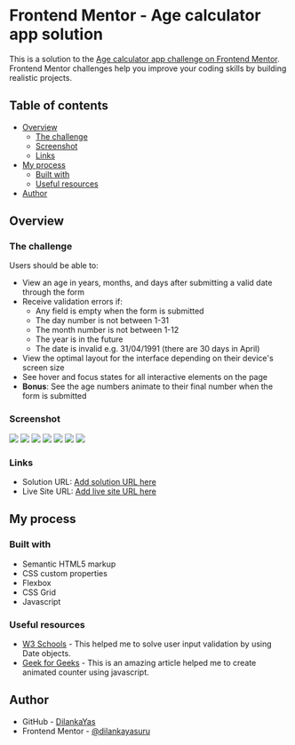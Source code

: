 # Frontend Mentor - Age calculator app solution

This is a solution to the [Age calculator app challenge on Frontend Mentor](https://www.frontendmentor.io/challenges/age-calculator-app-dF9DFFpj-Q). Frontend Mentor challenges help you improve your coding skills by building realistic projects. 

## Table of contents

- [Overview](#overview)
  - [The challenge](#the-challenge)
  - [Screenshot](#screenshot)
  - [Links](#links)
- [My process](#my-process)
  - [Built with](#built-with)
  - [Useful resources](#useful-resources)
- [Author](#author)

## Overview

### The challenge

Users should be able to:

- View an age in years, months, and days after submitting a valid date through the form
- Receive validation errors if:
  - Any field is empty when the form is submitted
  - The day number is not between 1-31
  - The month number is not between 1-12
  - The year is in the future
  - The date is invalid e.g. 31/04/1991 (there are 30 days in April)
- View the optimal layout for the interface depending on their device's screen size
- See hover and focus states for all interactive elements on the page
- **Bonus**: See the age numbers animate to their final number when the form is submitted

### Screenshot

![](./screenshots/Screenshot_2.png)
![](./screenshots/Screenshot_1.png)
![](./screenshots/Screenshot_3.png)
![](./screenshots/Screenshot_7.png)
![](./screenshots/Screenshot_6.png)
![](./screenshots/Screenshot_4.png)
![](./screenshots/Screenshot_5.png)

### Links

- Solution URL: [Add solution URL here](https://your-solution-url.com)
- Live Site URL: [Add live site URL here](https://your-live-site-url.com)

## My process

### Built with

- Semantic HTML5 markup
- CSS custom properties
- Flexbox
- CSS Grid
- Javascript

### Useful resources

- [W3 Schools](https://www.w3schools.com/jsref/jsref_utc.asp) - This helped me to solve user input validation by using Date objects.
- [Geek for Geeks](https://www.geeksforgeeks.org/how-to-make-animated-counter-using-javascript/) - This is an amazing article helped me to create animated counter using javascript.

## Author

- GitHub - [DilankaYas](https://github.com/dilankayasuru)
- Frontend Mentor - [@dilankayasuru](https://www.frontendmentor.io/profile/dilankayasuru)
